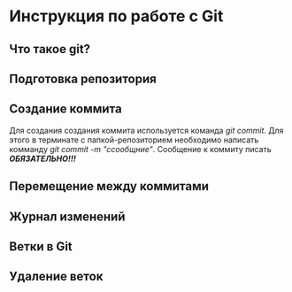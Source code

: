 # Инструкция по работе с Git

## Что такое git?

## Подготовка репозитория

## Создание коммита
Для создания создания коммита используется команда *git commit*. Для этого в терминате с папкой-репозиторием необходимо написать комманду *git commit -m "cсообщние"*. Сообщение к коммиту писать ***ОБЯЗАТЕЛЬНО!!!***

## Перемещение между коммитами

## Журнал изменений

## Ветки в Git

## Удаление веток